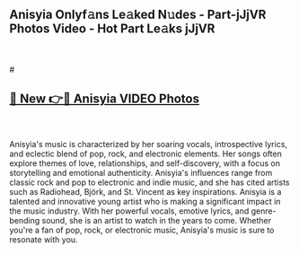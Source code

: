 ## Anisyia Onlyf𝚊ns Le𝚊ked N𝚞des - Part-jJjVR Photos Video - Hot Part Le𝚊ks jJjVR
<br>
<br>
# <h2><a href="https://213.232.235.80/live/video.php?q=anisyia">🔗 New 👉🔴 Anisyia VIDEO Photos</a></h2>
<br>
<br>
Anisyia's music is characterized by her soaring vocals, introspective lyrics, and eclectic blend of pop, rock, and electronic elements. Her songs often explore themes of love, relationships, and self-discovery, with a focus on storytelling and emotional authenticity. Anisyia's influences range from classic rock and pop to electronic and indie music, and she has cited artists such as Radiohead, Björk, and St. Vincent as key inspirations. Anisyia is a talented and innovative young artist who is making a significant impact in the music industry. With her powerful vocals, emotive lyrics, and genre-bending sound, she is an artist to watch in the years to come. Whether you're a fan of pop, rock, or electronic music, Anisyia's music is sure to resonate with you.
<br>
<br>
